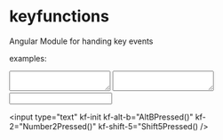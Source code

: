 # keyfunctions
Angular Module for handing key events

examples:

<textarea kf-init kf-ctrl-s="SomeSaveFunction()"></textarea>

<textarea kf-init kf-enter="EnterPressed()"></textarea>

<input type="text" kf-init kf-a="KeyAPressed()" />

<input type="text" kf-init kf-alt-b="AltBPressed()" kf-2="Number2Pressed()" kf-shift-5="Shift5Pressed() />
